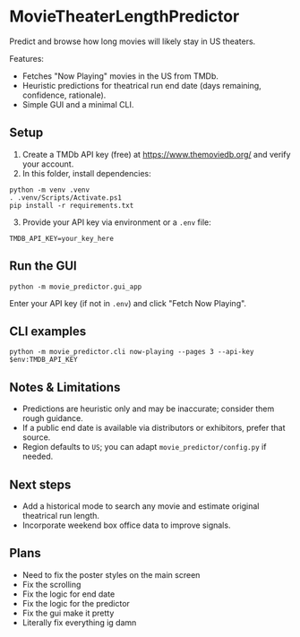 # MovieTheaterLengthPredictor

Predict and browse how long movies will likely stay in US theaters.

Features:
- Fetches "Now Playing" movies in the US from TMDb.
- Heuristic predictions for theatrical run end date (days remaining, confidence, rationale).
- Simple GUI and a minimal CLI.

## Setup

1) Create a TMDb API key (free) at https://www.themoviedb.org/ and verify your account.
2) In this folder, install dependencies:

```pwsh
python -m venv .venv
. .venv/Scripts/Activate.ps1
pip install -r requirements.txt
```

3) Provide your API key via environment or a `.env` file:

```
TMDB_API_KEY=your_key_here
```

## Run the GUI

```pwsh
python -m movie_predictor.gui_app
```

Enter your API key (if not in `.env`) and click "Fetch Now Playing".

## CLI examples

```pwsh
python -m movie_predictor.cli now-playing --pages 3 --api-key $env:TMDB_API_KEY
```

## Notes & Limitations

- Predictions are heuristic only and may be inaccurate; consider them rough guidance.
- If a public end date is available via distributors or exhibitors, prefer that source.
- Region defaults to `US`; you can adapt `movie_predictor/config.py` if needed.

## Next steps

- Add a historical mode to search any movie and estimate original theatrical run length.
- Incorporate weekend box office data to improve signals.


## Plans
- Need to fix the poster styles on the main screen
- Fix the scrolling
- Fix the logic for end date
- Fix the logic for the predictor
- Fix the gui make it pretty
- Literally fix everything ig damn

